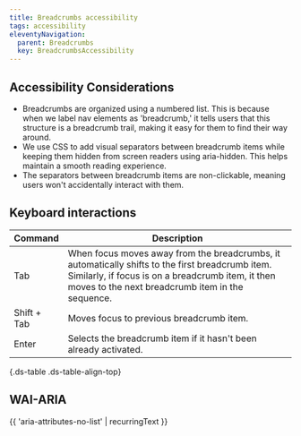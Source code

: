 ```yaml
---
title: Breadcrumbs accessibility
tags: accessibility
eleventyNavigation:
  parent: Breadcrumbs
  key: BreadcrumbsAccessibility
---
```

<section>

## Accessibility Considerations

- Breadcrumbs are organized using a numbered list. This is because when we label nav elements as 'breadcrumb,' it tells users that this structure is a breadcrumb trail, making it easy for them to find their way around.
- We use CSS to add visual separators between breadcrumb items while keeping them hidden from screen readers using aria-hidden. This helps maintain a smooth reading experience.
- The separators between breadcrumb items are non-clickable, meaning users won't accidentally interact with them.

</section>
<section>

## Keyboard interactions

<div class="ds-table-wrapper">

|Command|Description|
|-|-|
|Tab|When focus moves away from the breadcrumbs, it automatically shifts to the first breadcrumb item. Similarly, if focus is on a breadcrumb item, it then moves to the next breadcrumb item in the sequence.|
|Shift + Tab |Moves focus to previous breadcrumb item.|
|Enter|Selects the breadcrumb item if it hasn't been already activated.|

{.ds-table .ds-table-align-top}

</div>

</section>

<section>

## WAI-ARIA

{{ 'aria-attributes-no-list' | recurringText }}

</section>

